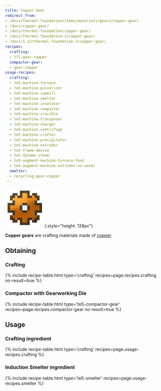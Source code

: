 ```yaml
---
title: Copper Gear
redirect_from:
- /docs/thermal-foundation/items/materials/gears/copper-gear/
- /docs/copper-gear/
- /docs/thermal-foundation/copper-gear/
- /docs/thermal-foundation-2/copper-gear/
- /docs/1.12/thermal-foundation-2/copper-gear/
recipes:
  crafting:
  - tf2-gear-copper
  compactor-gear:
  - gear-copper
usage-recipes:
  crafting:
  - te5-machine-furnace
  - te5-machine-pulverizer
  - te5-machine-sawmill
  - te5-machine-smelter
  - te5-machine-insolator
  - te5-machine-compactor
  - te5-machine-crucible
  - te5-machine-transposer
  - te5-machine-charger
  - te5-machine-centrifuge
  - te5-machine-crafter
  - te5-machine-precipitator
  - te5-machine-extruder
  - te5-frame-device
  - te5-dynamo-steam
  - te5-augment-machine-furnace-food
  - te5-augment-machine-extruder-no-water
  smelter:
  - recycling-gear-copper
---
```


![Copper gear](/assets/images/thermal-foundation-2/gear-copper.png){:style="height: 128px"}


**Copper gears** are crafting materials made of [copper](/docs/1.12/thermal-foundation/copper-ingot/).


Obtaining
---------

### Crafting
{% include recipe-table.html type='crafting' recipes=page.recipes.crafting no-result=true %}

### Compactor with Gearworking Die
{% include recipe-table.html type='te5-compactor-gear' recipes=page.recipes.compactor-gear no-result=true %}


Usage
-----

### Crafting ingredient
{% include recipe-table.html type='crafting' recipes=page.usage-recipes.crafting %}

### Induction Smelter ingredient
{% include recipe-table.html type='te5-smelter' recipes=page.usage-recipes.smelter %}
